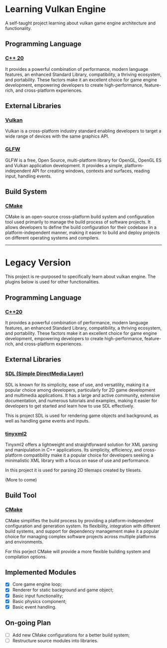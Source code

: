 <!-- Headings -->
# Learning Vulkan Engine

A self-taught project learning about vulkan game engine architecture and functionality.

## Programming Language

### [C++ 20](https://en.cppreference.com/)

It provides a powerful combination of performance, modern language features, an enhanced Standard Library, compatibility, a thriving ecosystem, and portability. These factors make it an excellent choice for game engine development, empowering developers to create high-performance, feature-rich, and cross-platform experiences.

## External Libraries

### [Vulkan](https://www.vulkan.org/)

Vulkan is a cross-platform industry standard enabling developers to target a wide range of devices with the same graphics API.

### [GLFW](https://www.glfw.org/)

GLFW is a free, Open Source, multi-platform library for OpenGL, OpenGL ES and Vulkan application development. It provides a simple, platform-independent API for creating windows, contexts and surfaces, reading input, handling events.

## Build System

### [CMake](https://cmake.org/)

CMake is an open-source cross-platform build system and configuration tool used primarily to manage the build process of software projects. It allows developers to define the build configuration for their codebase in a platform-independent manner, making it easier to build and deploy projects on different operating systems and compilers.

---

# Legacy Version

This project is re-purposed to specifically learn about vulkan engine. The plugins below is used for other functionalities.

## Programming Language

### [C++20](https://en.cppreference.com/)

It provides a powerful combination of performance, modern language features, an enhanced Standard Library, compatibility, a thriving ecosystem, and portability. These factors make it an excellent choice for game engine development, empowering developers to create high-performance, feature-rich, and cross-platform experiences.

## External Libraries

### [SDL (Simple DirectMedia Layer)](https://github.com/libsdl-org/SDL)

SDL is known for its simplicity, ease of use, and versatility, making it a popular choice among developers, particularly for 2D game development and multimedia applications. It has a large and active community, extensive documentation, and numerous tutorials and examples, making it easier for developers to get started and learn how to use SDL effectively.

This is project SDL is used for rendering game objects and background, as well as handling game events and inputs.

### [tinyxml2](https://github.com/leethomason/tinyxml2)

Tinyxml2 offers a lightweight and straightforward solution for XML parsing and manipulation in C++ applications. Its simplicity, efficiency, and cross-platform compatibility make it a popular choice for developers seeking a minimalistic XML library with a focus on ease of use and performance.

In this project it is used for parsing 2D tilemaps created by tilesets.

(More to come)

## Build Tool

### [CMake](https://cmake.org/download/)

CMake simplifies the build process by providing a platform-independent configuration and generation system. Its flexibility, integration with different build systems, and support for dependency management make it a popular choice for managing complex software projects across multiple platforms and environments.

For this porject CMake will provide a more flexible building system and compilation options.

## Implemented Modules

* [x] Core game engine loop;
* [x] Renderer for static background and game object;
* [x] Basic input functionality;
* [x] Basic physics component;
* [x] Basic event handling.

## On-going Plan

* [ ] Add new CMake configurations for a better build system;
* [ ] Restructure source modules into libraries.
